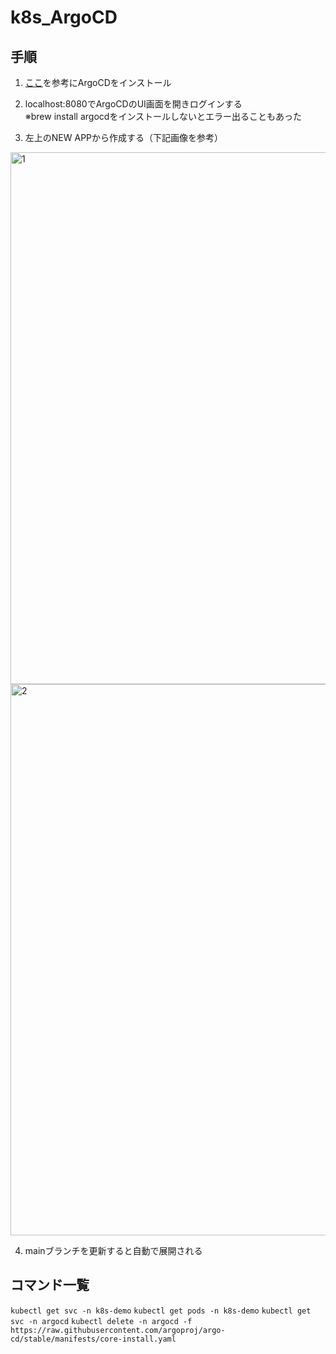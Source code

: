 # k8s_ArgoCD

## 手順

1. [ここ](https://github.com/argoproj/argo-cd/blob/master/docs/getting_started.md)を参考にArgoCDをインストール

2. localhost:8080でArgoCDのUI画面を開きログインする  
※brew install argocdをインストールしないとエラー出ることもあった
   
3. 左上のNEW APPから作成する（下記画像を参考）

<img width="851" alt="1" src="https://user-images.githubusercontent.com/63485252/178106262-46251697-9aa8-4444-9f28-677e24e4d61f.png">
<img width="882" alt="2" src="https://user-images.githubusercontent.com/63485252/178106265-4ab7a8ff-d02a-49ea-a606-23ed62fb24b9.png">

4. mainブランチを更新すると自動で展開される


## コマンド一覧

`kubectl get svc -n k8s-demo`
`kubectl get pods -n k8s-demo`
`kubectl get svc -n argocd`
`kubectl delete -n argocd -f https://raw.githubusercontent.com/argoproj/argo-cd/stable/manifests/core-install.yaml`

